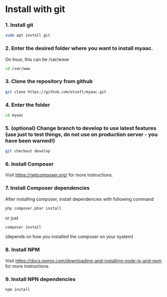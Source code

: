 # Install with git

### 1. **Install git**

```bash
sudo apt install git
```

### **2. Enter the desired folder where you want to install myaac.**

On linux, this can be /var/www

```bash
cd /var/www
```

### **3. Clone the repository from github**

```bash
git clone https://github.com/otsoft/myaac.git
```

### **4. Enter the folder**

```bash
cd myaac
```

### **5. (optional) Change branch to develop to use latest features (use just to test things, do not use on production server - you have been warned!)**

```bash
git checkout develop
```

### **6. Install Composer**
Visit https://getcomposer.org/ for more instructions.

### **7. Install Composer dependencies**

After installing composer, install dependencies with following command

```bash
php composer.phar install
```

or just

```bash
composer install
```

(depends on how you installed the composer on your system)

### 8. Install NPM
Visit https://docs.npmjs.com/downloading-and-installing-node-js-and-npm for more instructions.

### 9. Install NPN dependencies
```bash
npm install
```